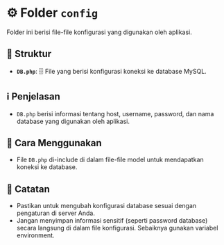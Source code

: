 # ⚙️ Folder `config`

Folder ini berisi file-file konfigurasi yang digunakan oleh aplikasi.

## 📁 Struktur

-   **`DB.php`**: 🗄️ File yang berisi konfigurasi koneksi ke database MySQL.

## ℹ️ Penjelasan

-   `DB.php` berisi informasi tentang host, username, password, dan nama database yang digunakan oleh aplikasi.

## 🚀 Cara Menggunakan

-   File `DB.php` di-include di dalam file-file model untuk mendapatkan koneksi ke database.

## 📝 Catatan

-   Pastikan untuk mengubah konfigurasi database sesuai dengan pengaturan di server Anda.
-   Jangan menyimpan informasi sensitif (seperti password database) secara langsung di dalam file konfigurasi. Sebaiknya gunakan variabel environment.